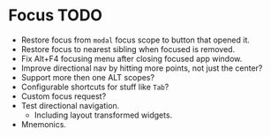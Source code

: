 # Focus TODO

* Restore focus from `modal` focus scope to button that opened it. 
* Restore focus to nearest sibling when focused is removed.
* Fix Alt+F4 focusing menu after closing focused app window.
* Improve directional nav by hitting more points, not just the center?
* Support more then one ALT scopes?
* Configurable shortcuts for stuff like `Tab`?
* Custom focus request?
* Test directional navigation.
   * Including layout transformed widgets.
* Mnemonics.